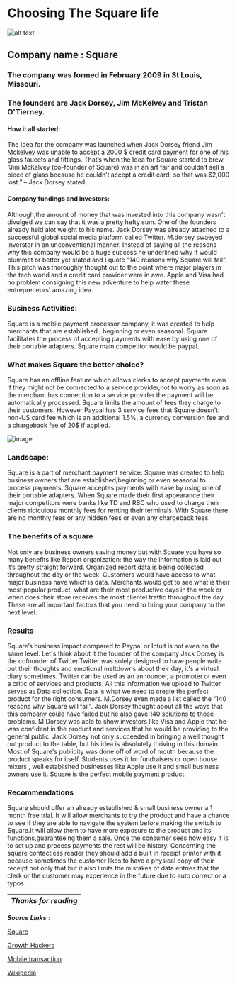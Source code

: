 #  Choosing The Square life 

![alt text](https://www.channelfutures.com/files/2014/04/squarelogo_0-877x432.jpg "Logo Title Text 1")


## Company name : Square 

### The company was formed in February 2009 in St Louis, Missouri. 

### The founders are Jack Dorsey, Jim McKelvey and Tristan O'Tierney. 



#### How it all started:

The Idea for the company was launched when Jack Dorsey friend Jim Mckelvey was unable to accept a 2000 $ credit card  payment  for one of his glass faucets and fittings. That’s when the Idea for Square started to brew. “Jim McKelvey (co-founder of Square) was in an art fair and couldn’t sell a piece of glass because he couldn’t accept a credit card; so that was $2,000 lost.”
 – Jack Dorsey  stated. 


#### Company fundings and investors:

Although,the amount of money that  was invested into this company wasn’t divulged we can say that it was a pretty hefty sum. One of the founders already held alot weight to his name. Jack Dorsey was already attached to a successful global social media platform called Twitter. M.dorsey swaeyed inverstor in an unconventional manner. Instead of saying all the reasons why this company would be a huge success he underlined why it would plummet  or better yet stated and I quote “140 reasons why Square will fail”. This pitch was thoroughly thought out to the point where major players in the tech world and a credit card provider  were in awe. Apple and Visa had no problem consigning this new adventure to help water these entrepreneurs' amazing idea. 



### Business Activities:

Square is a mobile payment processor company, it  was created to help merchants that are established , beginning or even seasonal. Square facilitates the process of accepting payments with ease by using one of their portable adapters. Square main competitor would be paypal. 

### What makes Square the better choice? 

Square has an offline feature which allows clerks to accept payments even if they might not be connected to a service provider,not to worry  as soon as the merchant has connection  to a service provider the payment will be automatically processed. Square limits the amount of fees they charge to their customers. However Paypal has 3 service fees that Square doesn’t: non-US card fee which is an additional 1.5%,  a currency conversion fee and  a chargeback fee of 20$  if applied. 



![image](https://store.storeimages.cdn-apple.com/4982/as-images.apple.com/is/HMFS2_AV4?wid=1144&hei=1144&fmt=jpeg&qlt=95&op_usm=0.5,0.5&.v=1553642841050.png)


### Landscape: 

Square is a part of merchant payment service. 
Square was created to help business owners that are established,beginning or even seasonal to process payments. Square acceptes payments with ease by using one of their portable adapters. When Square made their first appearance their major competitors were banks like TD and RBC who used to charge their clients ridiculous monthly fees for renting their terminals. With Square there are no monthly fees or any hidden fees or even any chargeback fees.

### The benefits of a square 
 Not only are business owners saving money but with Square you have so many benefits like Report organization: the way the information is laid out it’s  pretty straight forward. Organized report data is being collected throughout the day or the week. Customers would have access to what major business have which is data. Merchants would get to see what is their most popular product, what are their most productive days in the week or when does their store receives the most clientel traffic throughout the day. These are all important factors that you need to bring your company to the next level. 
 

### Results 

Square’s business impact compared to Paypal or Intuit is not even on the same level. Let's think about it the founder of the company Jack Dorsey is the  cofounder of Twitter.Twitter was solely designed to have people write out their thoughts and emotional meltdowns about their day, it's a virtual diary sometimes. Twitter can be used as  an announcer, a promoter or even a critic of services and products. All this information we upload to Twitter serves as Data collection. Data is what we need to create the perfect product for the right consumers. M.Dorsey even made a list called the “140 reasons why Square  will fail”. Jack Dorsey thought about all the ways that this company could have failed but he also gave 140 solutions to those problems. M.Dorsey was able to show investors like Visa and Apple that he was confident in the product and services that he would be providing to the general public. Jack Dorsey not only succeeded in bringing a well thought out product to the table, but his idea is absolutely thriving in this domain. Most of Square's publicity was done off of word of mouth because the product speaks for itself. Students uses it for fundraisers or open house mixers , well established businesses like Apple use it and small business owners use it. Square is the perfect mobile payment product. 


### Recommendations 

Square should offer an already established & small  business owner a 1 month free trial. It will allow  merchants to try the product and have a chance to see if they are able to navigate the system before making the switch to Square.It will allow them to have more exposure to the product and its functions,guaranteeing them a sale. Once the consumer sees how easy it is to set up and process payments the rest will be history. Concerning the square contactless reader they should add a built in receipt printer with it because sometimes the customer likes  to have a physical copy of their receipt not only that but it also limits the mistakes of data entries that the clerk or the customer may experience in the future due to auto correct or a typos. 


|_Thanks for reading_ |
|------------------------| 

***Source Links*** : 

[Square](https://squareup.com/ca/en)

[Growth Hackers](https://growthhackers.com/growth-studies/square)

[Mobile transaction](https://www.mobiletransaction.org/us/paypal-vs-square/)

[Wikipedia](https://en.wikipedia.org/wiki/Square,_Inc.#cite_note-6)


